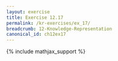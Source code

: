 ```yaml
---
layout: exercise
title: Exercise 12.17
permalink: /kr-exercises/ex_17/
breadcrumb: 12-Knowledge-Representation
canonical_id: ch12ex17
---
```


{% include mathjax_support %}
